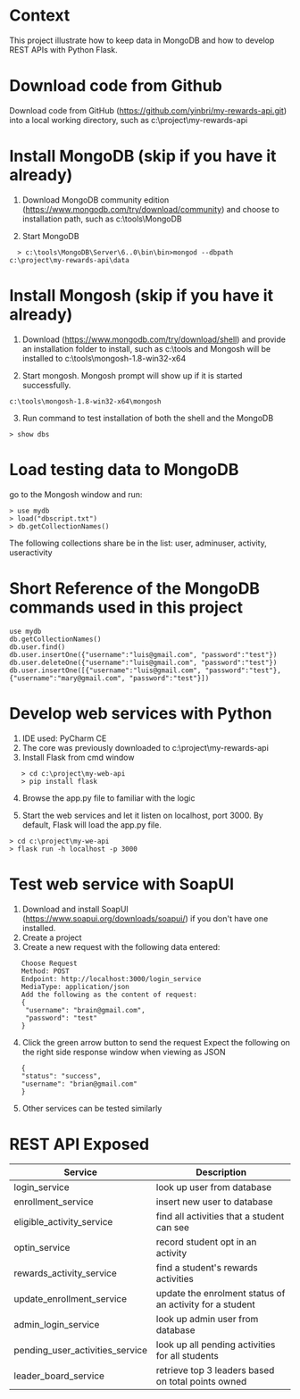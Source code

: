 Context
=============================================
This project illustrate how to keep data in MongoDB and how to develop REST APIs with Python Flask.

Download code from Github
=============================================

Download code from GitHub (https://github.com/yinbri/my-rewards-api.git) into a local working directory, such as c:\project\my-rewards-api

Install MongoDB (skip if you have it already)
=============================================

1. Download MongoDB community edition (https://www.mongodb.com/try/download/community) and choose to installation path, such as c:\tools\MongoDB

2. Start MongoDB 

```
  > c:\tools\MongoDB\Server\6..0\bin\bin>mongod --dbpath c:\project\my-rewards-api\data
```

Install Mongosh (skip if you have it already)
=============================================

1. Download (https://www.mongodb.com/try/download/shell) and provide an installation folder to install, such as c:\tools and Mongosh will be installed to c:\tools\mongosh-1.8-win32-x64

2. Start mongosh. Mongosh prompt will show up if it is started successfully.  

```
c:\tools\mongosh-1.8-win32-x64\mongosh
```

3. Run command to test installation of both the shell and the MongoDB
```
> show dbs
```

Load testing data to MongoDB
=============================================

go to the Mongosh window and run:

```
> use mydb
> load("dbscript.txt")
> db.getCollectionNames()
```  
The following collections share be in the list: user, adminuser, activity, useractivity


Short Reference of the MongoDB commands used in this project
=============================================

```
use mydb
db.getCollectionNames()
db.user.find()
db.user.insertOne({"username":"luis@gmail.com", "password":"test"})
db.user.deleteOne({"username":"luis@gmail.com", "password":"test"})
db.user.insertOne([{"username":"luis@gmail.com", "password":"test"},
{"username":"mary@gmail.com", "password":"test"}])
```

Develop web services with Python
=============================================

1. IDE used: PyCharm CE
2. The core was previously downloaded to c:\project\my-rewards-api
3. Install Flask from cmd window

```
   > cd c:\project\my-web-api
   > pip install flask
```

4. Browse the app.py file to familiar with the logic

5. Start the web services and let it listen on localhost, port 3000. By default, Flask will load the app.py file.


```
> cd c:\project\my-we-api
> flask run -h localhost -p 3000
```

Test web service with SoapUI
=============================================

1. Download and install SoapUI (https://www.soapui.org/downloads/soapui/) if you don't have one installed.
2. Create a project
3. Create a new request with the following data entered:

```
   Choose Request
   Method: POST
   Endpoint: http://localhost:3000/login_service
   MediaType: application/json
   Add the following as the content of request:
   {
    "username": "brain@gmail.com",
    "password": "test"
   }
```

4. Click the green arrow button to send the request
   Expect the following on the right side response window when viewing as JSON

```
   {
   "status": "success",
   "username": "brian@gmail.com"
   }
```

5. Other services can be tested similarly
                      
REST API Exposed
=============================================

| Service 				| Description						   |
|---------------------------------------|----------------------------------------------------------|
| login_service	 			| look up user from database				   |
| enrollment_service 			| insert new user to database			  	   |
| eligible_activity_service 		| find all activities that a student can see  	 	   |
| optin_service 			| record student opt in an activity		 	   |
| rewards_activity_service 		| find a student's rewards activities 			   |
| update_enrollment_service 		| update the enrolment status of an activity for a student |
| admin_login_service 			| look up admin user from database 			   |
| pending_user_activities_service 	|look up all pending activities for all students 	   |
| leader_board_service 			|retrieve top 3 leaders based on total points owned	   |
